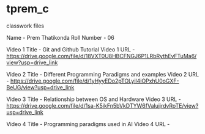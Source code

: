 # tprem_c
classwork files

Name - Prem Thatikonda
Roll Number - 06

Video 1 Title - Git and Github Tutorial
Video 1 URL - https://drive.google.com/file/d/18VXT0U8HBCFNGJ6P1LRbRythEvFTuMa6/view?usp=drive_link

Video 2 Title - Different Programming Paradigms and examples
Video 2 URL - https://drive.google.com/file/d/1yHyyEDo2pTOLyil4iOPxhU0oGXF-BeUG/view?usp=drive_link

Video 3 Title - Relationship between OS and Hardware
Video 3 URL - https://drive.google.com/file/d/1sa-K5ikFn5bVkDTYW6fValujjrdvRoTE/view?usp=drive_link

Video 4 Title - Programming paradigms used in AI
Video 4 URL - 
